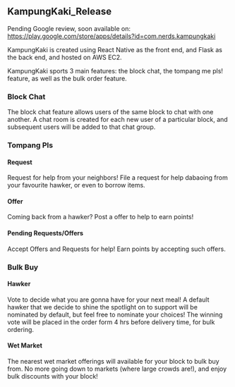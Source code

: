 ## KampungKaki_Release


Pending Google review, soon available on:
https://play.google.com/store/apps/details?id=com.nerds.kampungkaki


KampungKaki is created using React Native as the front end, and Flask as the back end, and hosted on AWS EC2.


KampungKaki sports 3 main features: the block chat, the tompang me pls! feature, as well as the bulk order feature.


### Block Chat


The block chat feature allows users of the same block to chat with one another. A chat room is created for each new user of a particular block, and subsequent users will be added to that chat group.


### Tompang Pls


#### Request

Request for help from your neighbors! File a request for help dabaoing from your favourite hawker, or even to borrow items.


#### Offer

Coming back from a hawker? Post a offer to help to earn points!


#### Pending Requests/Offers

Accept Offers and Requests for help! Earn points by accepting such offers.


### Bulk Buy

#### Hawker

Vote to decide what you are gonna have for your next meal! A default hawker that we decide to shine the spotlight on to support will be nominated by default, but feel free to nominate your choices! The winning vote will be placed in the order form 4 hrs before delivery time, for bulk ordering.

#### Wet Market

The nearest wet market offerings will available for your block to bulk buy from. No more going down to markets (where large crowds are!), and enjoy bulk discounts with your block!
